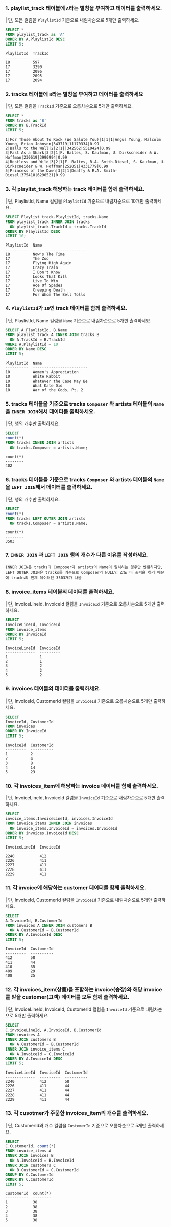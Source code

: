 ### 1. playlist_track 테이블에 `A`라는 별칭을 부여하고 데이터를 출력하세요.

| 단, 모든 컬럼을 `PlaylistId` 기준으로 내림차순으로 5개만 출력하세요.

```sql
SELECT *
FROM playlist_track as 'A'
ORDER BY A.PlaylistId DESC
LIMIT 5;
```

```
PlaylistId  TrackId
----------  -------
18          597
17          3290
17          2096
17          2095
17          2094
```

### 2. tracks 테이블에 `B`라는 별칭을 부여하고 데이터를 출력하세요

| 단, 모든 컬럼을 `TrackId` 기준으로 오름차순으로 5개만 출력하세요.

```sql
SELECT *
FROM tracks as 'B'
ORDER BY B.TrackId
LIMIT 5;
```

```
1|For Those About To Rock (We Salute You)|1|1|1|Angus Young, Malcolm Young, Brian Johnson|343719|11170334|0.99
2|Balls to the Wall|2|2|1||342562|5510424|0.99
3|Fast As a Shark|3|2|1|F. Baltes, S. Kaufman, U. Dirkscneider & W. Hoffman|230619|3990994|0.99
4|Restless and Wild|3|2|1|F. Baltes, R.A. Smith-Diesel, S. Kaufman, U. Dirkscneider & W. Hoffman|252051|4331779|0.99
5|Princess of the Dawn|3|2|1|Deaffy & R.A. Smith-Diesel|375418|6290521|0.99
```

### 3. 각 playlist_track 해당하는 track 데이터를 함께 출력하세요.

| 단, PlaylistId, Name 컬럼을 `PlaylistId` 기준으로 내림차순으로 10개만 출력하세요.

```sql
SELECT Playlist_track.PlaylistId, tracks.Name
FROM playlist_track INNER JOIN tracks
  ON playlist_track.TrackId = tracks.TrackId
ORDER BY PlaylistId DESC
LIMIT 10;
```

```
PlaylistId  Name
----------  -----------------------
18          Now's The Time
17          The Zoo
17          Flying High Again
17          Crazy Train
17          I Don't Know
17          Looks That Kill
17          Live To Win
17          Ace Of Spades
17          Creeping Death
17          For Whom The Bell Tolls
```

### 4. `PlaylistId`가 `10`인 track 데이터를 함께 출력하세요.

| 단, PlaylistId, Name 컬럼을 `Name` 기준으로 내림차순으로 5개만 출력하세요.

```sql
SELECT A.PlaylistId, B.Name
FROM playlist_track A INNER JOIN tracks B
  ON A.TrackId = B.TrackId
WHERE A.PlaylistId = 10
ORDER BY Name DESC
LIMIT 5;
```

```
PlaylistId  Name
----------  ------------------------
10          Women's Appreciation
10          White Rabbit
10          Whatever the Case May Be
10          What Kate Did
10          War of the Gods, Pt. 2
```

### 5. tracks 테이블을 기준으로 tracks `Composer` 와 artists 테이블의 `Name`을 `INNER JOIN`해서 데이터를 출력하세요.

| 단, 행의 개수만 출력하세요.

```sql
SELECT
count(*)
FROM tracks INNER JOIN artists
  ON tracks.Composer = artists.Name;
```

```
count(*)
--------
402
```

### 6. tracks 테이블을 기준으로 tracks `Composer` 와 artists 테이블의 `Name`을 `LEFT JOIN`해서 데이터를 출력하세요.

| 단, 행의 개수만 출력하세요.

```sql
SELECT
count(*)
FROM tracks LEFT OUTER JOIN artists
  ON tracks.Composer = artists.Name;
```

```
count(*)
--------
3503
```

### 7. `INNER JOIN` 과 `LEFT JOIN` 행의 개수가 다른 이유를 작성하세요.

```plain
INNER JOIN은 tracks의 Composer와 artists의 Name이 일치하는 경우만 반환하지만, LEFT OUTER JOIN은 tracks를 기준으로 Composer가 NULL인 값도 다 출력을 하기 때문에 tracks의 전체 데이터인 3503개가 나옴
```

### 8. invoice_items 테이블의 데이터를 출력하세요.

| 단, InvoiceLineId, InvoiceId 컬럼을 `InvoiceId` 기준으로 오름차순으로 5개만 출력하세요.

```sql
SELECT
InvoiceLineId, InvoiceId
FROM invoice_items
ORDER BY InvoiceId
LIMIT 5;
```

```
InvoiceLineId  InvoiceId
-------------  ---------
1              1
2              1
3              2
4              2
5              2
```

### 9. invoices 테이블의 데이터를 출력하세요.

| 단, InvoiceId, CustomerId 컬럼을 `InvoiceId` 기준으로 오름차순으로 5개만 출력하세요.

```sql
SELECT
InvoiceId, CustomerId
FROM invoices
ORDER BY InvoiceId
LIMIT 5;
```

```
InvoiceId  CustomerId
---------  ----------
1          2
2          4
3          8
4          14
5          23
```

### 10. 각 invoices_item에 해당하는 invoice 데이터를 함께 출력하세요.

| 단, InvoiceLineId, InvoiceId 컬럼을 `InvoiceId` 기준으로 내림차순으로 5개만 출력하세요.

```sql
SELECT
invoice_items.InvoiceLineId, invoices.InvoiceId
FROM invoice_items INNER JOIN invoices
  ON invoice_items.InvoiceId = invoices.InvoiceId
ORDER BY invoices.InvoiceId DESC
LIMIT 5;
```

```
InvoiceLineId  InvoiceId
-------------  ---------
2240           412
2226           411
2227           411
2228           411
2229           411
```

### 11. 각 invoice에 해당하는 customer 데이터를 함께 출력하세요.

| 단, InvoiceId, CustomerId 컬럼을 `InvoiceId` 기준으로 내림차순으로 5개만 출력하세요.

```sql
SELECT
A.InvoiceId, B.CustomerId
FROM invoices A INNER JOIN customers B
  ON A.CustomerId = B.CustomerId
ORDER BY A.InvoiceId DESC
LIMIT 5;
```

```
InvoiceId  CustomerId
---------  ----------
412        58
411        44
410        35
409        29
408        25
```

### 12. 각 invoices_item(상품)을 포함하는 invoice(송장)와 해당 invoice를 받을 customer(고객) 데이터를 모두 함께 출력하세요.

| 단, InvoiceLineId, InvoiceId, CustomerId 컬럼을 `InvoiceId` 기준으로 내림차순으로 5개만 출력하세요.

```sql
SELECT
C.invoiceLineId, A.InvoiceId, B.CustomerId
FROM invoices A
INNER JOIN customers B
  ON A.CustomerId = B.CustomerId
INNER JOIN invoice_items C
  ON A.InvoiceId = C.InvoiceId
ORDER BY A.InvoiceId DESC
LIMIT 5;
```

```
InvoiceLineId  InvoiceId  CustomerId
-------------  ---------  ----------
2240           412        58
2226           411        44
2227           411        44
2228           411        44
2229           411        44
```

### 13. 각 cusotmer가 주문한 invoices_item의 개수를 출력하세요.

| 단, CustomerId와 개수 컬럼을 `CustomerId` 기준으로 오름차순으로 5개만 출력하세요.

```sql
SELECT
C.CustomerId, count(*)
FROM invoice_items A
INNER JOIN invoices B
  ON A.InvoiceId = B.InvoiceId
INNER JOIN customers C
  ON B.CustomerId = C.CustomerId
GROUP BY C.CustomerId
ORDER BY C.CustomerId
LIMIT 5;
```

```
CustomerId  count(*)
----------  --------
1           38
2           38
3           38
4           38
5           38
```
